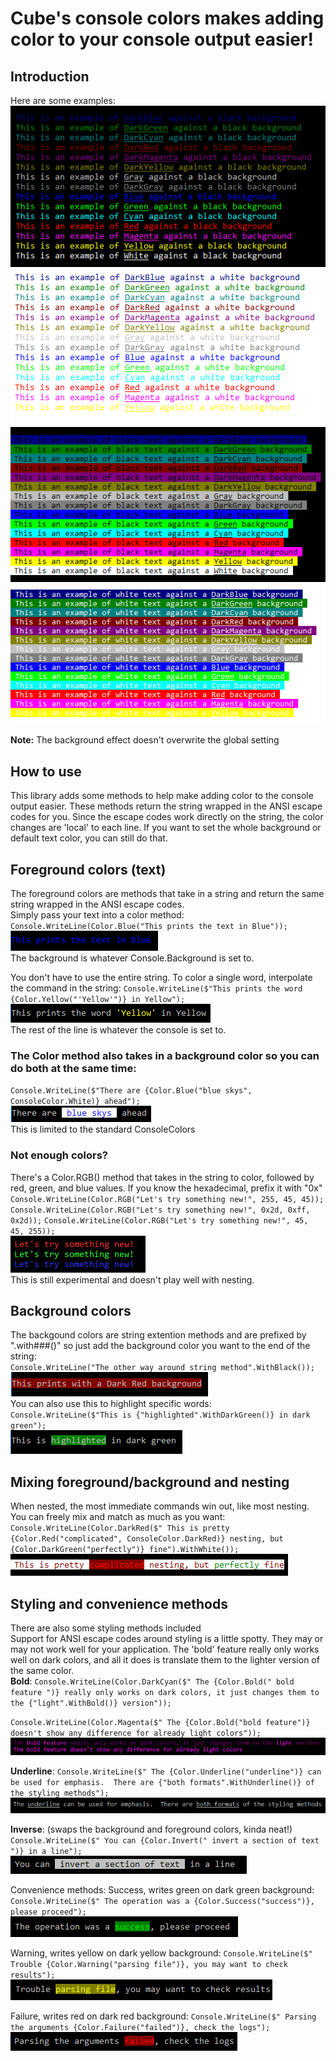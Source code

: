 ﻿# Cube's console colors makes adding color to your console output easier!

## Introduction

Here are some examples:  
![](/img/foreground_colors.PNG)
![](/img/foreground_against_white.PNG)
![](/img/background_black_white.PNG)
![](/img/background_with_white.PNG)

**Note:** The background effect doesn't overwrite the global setting

## How to use

This library adds some methods to help make adding color to the console output easier. These methods return the string wrapped in the ANSI escape codes for you. Since the escape codes work directly on the string, the color changes are 'local' to each line. If you want to set the whole background or default text color, you can still do that.

## Foreground colors (text)

The foreground colors are methods that take in a string and return the same string wrapped in the ANSI escape codes.  
Simply pass your text into a color method:  
`Console.WriteLine(Color.Blue("This prints the text in Blue"));`  
![Text with the full line in blue](/img/text_full_line.PNG)  
The background is whatever Console.Background is set to.

You don't have to use the entire string. To color a single word, interpolate the command in the string:
`Console.WriteLine($"This prints the word {Color.Yellow("'Yellow'")} in Yellow");`
![Text with the word Yellow in yellow](/img/text_single_word.PNG)  
The rest of the line is whatever the console is set to.

### The Color method also takes in a background color so you can do both at the same time:

`Console.WriteLine($"There are {Color.Blue("blue skys", ConsoleColor.White)} ahead");`  
![Text with 'blue skys' in blue with white background](/img/single_line.PNG)  
This is limited to the standard ConsoleColors

### Not enough colors?

There's a Color.RGB() method that takes in the string to color, followed by red, green, and blue values. If you know the hexadecimal, prefix it with "0x"
`Console.WriteLine(Color.RGB("Let's try something new!", 255, 45, 45));`  
`Console.WriteLine(Color.RGB("Let's try something new!", 0x2d, 0xff, 0x2d));`
`Console.WriteLine(Color.RGB("Let's try something new!", 45, 45, 255));`  
![Examples of Color.RGB, mostly primary colors](/img/rgb.PNG)  
This is still experimental and doesn't play well with nesting.

## Background colors

The backgound colors are string extention methods and are prefixed by ".with###()" so just add the background color you want to the end of the string:  
`Console.WriteLine("The other way around string method".WithBlack());`  
![Text with dark red background](/img/background_full_line.PNG)  
You can also use this to highlight specific words:  
`Console.WriteLine($"This is {"highlighted".WithDarkGreen()} in dark green");`  
![Text, the word highlighted has a dark green background](/img/background_single_word.PNG)

## Mixing foreground/background and nesting

When nested, the most immediate commands win out, like most nesting.
You can freely mix and match as much as you want:  
`Console.WriteLine(Color.DarkRed($" This is pretty {Color.Red("complicated", ConsoleColor.DarkRed)} nesting, but {Color.DarkGreen("perfectly")} fine").WithWhite());`  
![Text with lots of mixed colors and backgrounds](/img/Nesting.PNG)

## Styling and convenience methods

There are also some styling methods included  
Support for ANSI escape codes around styling is a little spotty. They may or may not work well for your application. The 'bold' feature really only works well on dark colors, and all it does is translate them to the lighter version of the same color.  
**Bold**:
`Console.WriteLine(Color.DarkCyan($" The {Color.Bold(" bold feature ")} really only works on dark colors, it just changes them to the {"light".WithBold()} version"));`

`Console.WriteLine(Color.Magenta($" The {Color.Bold("bold feature")} doesn't show any difference for already light colors"));`
![example for bolded text](/img/bold.PNG)

**Underline**:
`Console.WriteLine($" The {Color.Underline("underline")} can be used for emphasis.  There are {"both formats".WithUnderline()} of the styling methods");`  
![Example of underlined text](/img/underline.PNG)

**Inverse**: (swaps the background and foreground colors, kinda neat!)
`Console.WriteLine($" You can {Color.Invert(" invert a section of text ")} in a line");`  
![Example of inverted text](/img/invert.PNG)

Convenience methods:
Success, writes green on dark green background:
`Console.WriteLine($" The operation was a {Color.Success("success")}, please proceed");`  
![Success text with green on dark green background](/img/success.PNG)

Warning, writes yellow on dark yellow background:
`Console.WriteLine($" Trouble {Color.Warning("parsing file")}, you may want to check results");`  
![Warning text with yellow on dark yellow background](/img/warning.PNG)

Failure, writes red on dark red background:
`Console.WriteLine($" Parsing the arguments {Color.Failure("failed")}, check the logs");`  
![Failure text with red on dark red background](/img/failure.PNG)
